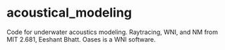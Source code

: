 # acoustical_modeling
Code for underwater acoustics modeling.
Raytracing, WNI, and NM from MIT 2.681, Eeshant Bhatt.
Oases is a WNI software.
